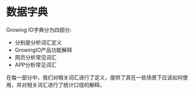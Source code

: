 # 数据字典

Growing IO字典分为四部分:
* 分别是分析词汇定义
* GrowingIO产品功能解释
* 网页分析常见词汇
* APP分析常见词汇

在每一部分中，我们对相关词汇进行了定义，提供了其在一些场景下应该如何使用，并对相关词汇进行了统计口径的解释。